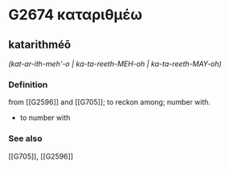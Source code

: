 # G2674 καταριθμέω

## katarithméō

_(kat-ar-ith-meh'-o | ka-ta-reeth-MEH-oh | ka-ta-reeth-MAY-oh)_

### Definition

from [[G2596]] and [[G705]]; to reckon among; number with.

- to number with

### See also

[[G705]], [[G2596]]

